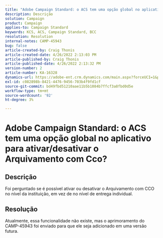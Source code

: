```yaml
---
title: "Adobe Campaign Standard: o ACS tem uma opção global no aplicativo para ativar/desativar o Arquivamento com Cco?"
description: Descrição
solution: Campaign
product: Campaign
applies-to: Campaign Standard
keywords: KCS, ACS, Campaign Standard, BCC
resolution: Resolution
internal-notes: CAMP-45943
bug: false
article-created-by: Craig Thonis
article-created-date: 4/26/2022 2:13:03 PM
article-published-by: Craig Thonis
article-published-date: 4/26/2022 2:13:32 PM
version-number: 2
article-number: KA-16328
dynamics-url: https://adobe-ent.crm.dynamics.com/main.aspx?forceUCI=1&pagetype=entityrecord&etn=knowledgearticle&id=5c2173f6-6ac5-ec11-a7b6-0022480a138b
exl-id: c082898b-8421-4476-9456-703b4f9fd1cf
source-git-commit: bd49fbd51210aae11b5b1084b7ffcf3a8fbd0d5e
workflow-type: tm+mt
source-wordcount: '92'
ht-degree: 3%

---
```


# Adobe Campaign Standard: o ACS tem uma opção global no aplicativo para ativar/desativar o Arquivamento com Cco?

## Descrição


Foi perguntado se é possível ativar ou desativar o Arquivamento com CCO no nível da instituição, em vez de no nível de entrega individual.


## Resolução


Atualmente, essa funcionalidade não existe, mas o aprimoramento do CAMP-45943 foi enviado para que ele seja adicionado em uma versão futura.
